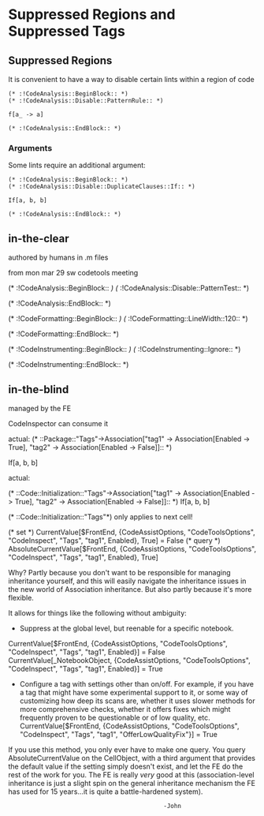 
# Suppressed Regions and Suppressed Tags

## Suppressed Regions

It is convenient to have a way to disable certain lints within a region of code


```
(* :!CodeAnalysis::BeginBlock:: *)
(* :!CodeAnalysis::Disable::PatternRule:: *)

f[a_ -> a]

(* :!CodeAnalysis::EndBlock:: *)
```



### Arguments

Some lints require an additional argument:

```
(* :!CodeAnalysis::BeginBlock:: *)
(* :!CodeAnalysis::Disable::DuplicateClauses::If:: *)

If[a, b, b]

(* :!CodeAnalysis::EndBlock:: *)
```






## in-the-clear

authored by humans in .m files

from mon mar 29 sw codetools meeting

(* :!CodeAnalysis::BeginBlock:: *)
(* :!CodeAnalysis::Disable::PatternTest:: *)

(* :!CodeAnalysis::EndBlock:: *)




(* :!CodeFormatting::BeginBlock:: *)
(* :!CodeFormatting::LineWidth::120:: *)

(* :!CodeFormatting::EndBlock:: *)




(* :!CodeInstrumenting::BeginBlock:: *)
(* :!CodeInstrumenting::Ignore:: *)

(* :!CodeInstrumenting::EndBlock:: *)






## in-the-blind

managed by the FE

CodeInspector can consume it


actual:
(* ::Package::"Tags"->Association["tag1" -> Association[Enabled -> True], "tag2" -> Association[Enabled -> False]]:: *)

If[a, b, b]




actual:

(* ::Code::Initialization::"Tags"->Association["tag1" -> Association[Enabled -> True], "tag2" -> Association[Enabled -> False]]:: *)
If[a, b, b]


(* ::Code::Initialization::"Tags"*) only applies to next cell!






(* set *)
CurrentValue[$FrontEnd, {CodeAssistOptions, "CodeToolsOptions",
   "CodeInspect", "Tags", "tag1", Enabled}, True] = False
(* query *)
AbsoluteCurrentValue[$FrontEnd, {CodeAssistOptions,
  "CodeToolsOptions", "CodeInspect", "Tags", "tag1", Enabled}, True]

Why?  Partly because you don't want to be responsible for managing inheritance yourself, and this will easily navigate the inheritance issues in the new world of Association inheritance.  But also partly because it's more flexible.

It allows for things like the following without ambiguity:
* Suppress at the global level, but reenable for a specific notebook.

CurrentValue[$FrontEnd, {CodeAssistOptions, "CodeToolsOptions",
   "CodeInspect", "Tags", "tag1", Enabled}] = False
CurrentValue[_NotebookObject, {CodeAssistOptions, "CodeToolsOptions",
   "CodeInspect", "Tags", "tag1", Enabled}] = True

* Configure a tag with settings other than on/off.  For example, if you have a tag that might have some experimental support to it, or some way of customizing how deep its scans are, whether it uses slower methods for more comprehensive checks, whether it offers fixes which might frequently proven to be questionable or of low quality, etc.
CurrentValue[$FrontEnd, {CodeAssistOptions, "CodeToolsOptions",
   "CodeInspect", "Tags", "tag1", "OfferLowQualityFix"}] = True

If you use this method, you only ever have to make one query.  You query AbsoluteCurrentValue on the CellObject, with a third argument that provides the default value if the setting simply doesn't exist, and let the FE do the rest of the work for you.  The FE is really *very* good at this (association-level inheritance is just a slight spin on the general inheritance mechanism the FE has used for 15 years...it is quite a battle-hardened system).

                                                -John











